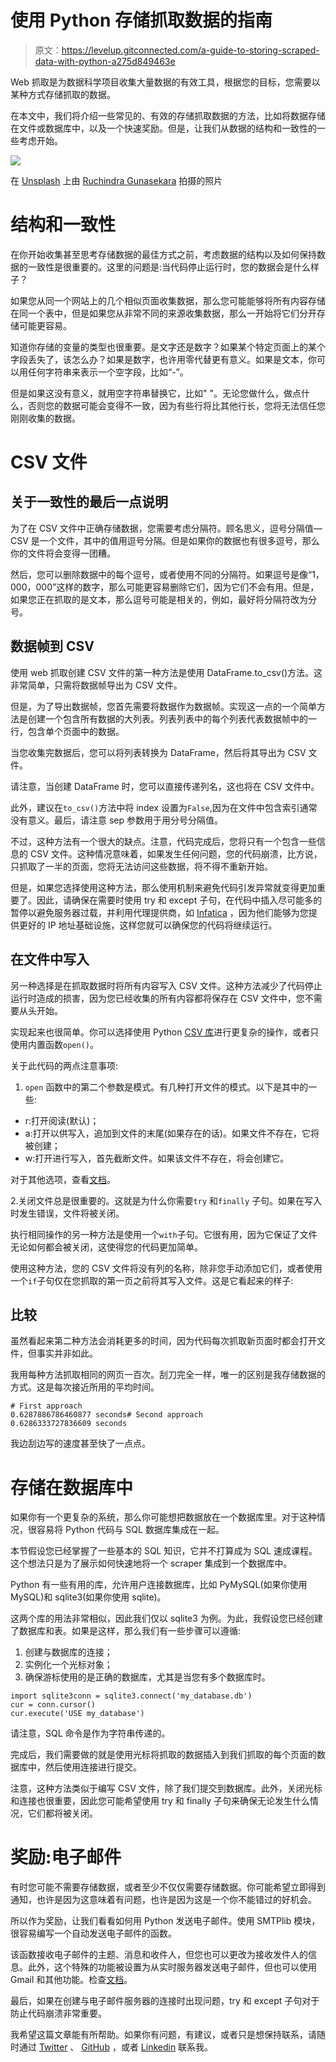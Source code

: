 # 使用 Python 存储抓取数据的指南

> 原文：<https://levelup.gitconnected.com/a-guide-to-storing-scraped-data-with-python-a275d849463e>

Web 抓取是为数据科学项目收集大量数据的有效工具，根据您的目标，您需要以某种方式存储抓取的数据。

在本文中，我们将介绍一些常见的、有效的存储抓取数据的方法，比如将数据存储在文件或数据库中，以及一个快速奖励。但是，让我们从数据的结构和一致性的一些考虑开始。

![](img/6fc8126e368f641801aae9dabd8c87ca.png)

在 [Unsplash](https://unsplash.com?utm_source=medium&utm_medium=referral) 上由 [Ruchindra Gunasekara](https://unsplash.com/@ruchindra?utm_source=medium&utm_medium=referral) 拍摄的照片

# 结构和一致性

在你开始收集甚至思考存储数据的最佳方式之前，考虑数据的结构以及如何保持数据的一致性是很重要的。这里的问题是:当代码停止运行时，您的数据会是什么样子？

如果您从同一个网站上的几个相似页面收集数据，那么您可能能够将所有内容存储在同一个表中，但是如果您从非常不同的来源收集数据，那么一开始将它们分开存储可能更容易。

知道你存储的变量的类型也很重要。是文字还是数字？如果某个特定页面上的某个字段丢失了，该怎么办？如果是数字，也许用零代替更有意义。如果是文本，你可以用任何字符串来表示一个空字段，比如“-”。

但是如果这没有意义，就用空字符串替换它，比如" "。无论您做什么，做点什么，否则您的数据可能会变得不一致，因为有些行将比其他行长，您将无法信任您刚刚收集的数据。

# CSV 文件

## 关于一致性的最后一点说明

为了在 CSV 文件中正确存储数据，您需要考虑分隔符。顾名思义，逗号分隔值— CSV 是一个文件，其中的值用逗号分隔。但是如果你的数据也有很多逗号，那么你的文件将会变得一团糟。

然后，您可以删除数据中的每个逗号，或者使用不同的分隔符。如果逗号是像“1，000，000”这样的数字，那么可能更容易删除它们，因为它们不会有用。但是，如果您正在抓取的是文本，那么逗号可能是相关的，例如，最好将分隔符改为分号。

## 数据帧到 CSV

使用 web 抓取创建 CSV 文件的第一种方法是使用 DataFrame.to_csv()方法。这非常简单，只需将数据帧导出为 CSV 文件。

但是，为了导出数据帧，您首先需要将数据作为数据帧。实现这一点的一个简单方法是创建一个包含所有数据的大列表。列表列表中的每个列表代表数据帧中的一行，包含单个页面中的数据。

当您收集完数据后，您可以将列表转换为 DataFrame，然后将其导出为 CSV 文件。

请注意，当创建 DataFrame 时，您可以直接传递列名，这也将在 CSV 文件中。

此外，建议在`to_csv()`方法中将 index 设置为`False`,因为在文件中包含索引通常没有意义。最后，请注意 sep 参数用于用分号分隔值。

不过，这种方法有一个很大的缺点。注意，代码完成后，您将只有一个包含一些信息的 CSV 文件。这种情况意味着，如果发生任何问题，您的代码崩溃，比方说，只抓取了一半的页面，您将无法访问这些数据，将不得不重新开始。

但是，如果您选择使用这种方法，那么使用机制来避免代码引发异常就变得更加重要了。因此，请确保在需要时使用 try 和 except 子句，在代码中插入尽可能多的暂停以避免服务器过载，并利用代理提供商，如 [Infatica](https://infatica.io/) ，因为他们能够为您提供更好的 IP 地址基础设施，这样您就可以确保您的代码将继续运行。

## 在文件中写入

另一种选择是在抓取数据时将所有内容写入 CSV 文件。这种方法减少了代码停止运行时造成的损害，因为您已经收集的所有内容都将保存在 CSV 文件中，您不需要从头开始。

实现起来也很简单。你可以选择使用 Python [CSV 库](https://docs.python.org/3/library/csv.html)进行更复杂的操作，或者只使用内置函数`open()`。

关于此代码的两点注意事项:

1.  `open` 函数中的第二个参数是模式。有几种打开文件的模式。以下是其中的一些:

*   r:打开阅读(默认)；
*   a:打开以供写入，追加到文件的末尾(如果存在的话)。如果文件不存在，它将被创建；
*   w:打开进行写入，首先截断文件。如果该文件不存在，将会创建它。

对于其他选项，查看[文档](https://docs.python.org/3/library/functions.html#open)。

2.关闭文件总是很重要的。这就是为什么你需要`try` 和`finally` 子句。如果在写入时发生错误，文件将被关闭。

执行相同操作的另一种方法是使用一个`with`子句。它很有用，因为它保证了文件无论如何都会被关闭，这使得您的代码更加简单。

使用这种方法，您的 CSV 文件将没有列的名称，除非您手动添加它们，或者使用一个`if`子句仅在您抓取的第一页之前将其写入文件。这是它看起来的样子:

## 比较

虽然看起来第二种方法会消耗更多的时间，因为代码每次抓取新页面时都会打开文件，但事实并非如此。

我用每种方法抓取相同的网页一百次。刮刀完全一样，唯一的区别是我存储数据的方式。这是每次接近所用的平均时间。

```
# First approach
0.6287886786460877 seconds# Second approach
0.6286333727836609 seconds
```

我边刮边写的速度甚至快了一点点。

# 存储在数据库中

如果你有一个更复杂的系统，那么你可能想把数据放在一个数据库里。对于这种情况，很容易将 Python 代码与 SQL 数据库集成在一起。

本节假设您已经掌握了一些基本的 SQL 知识，它并不打算成为 SQL 速成课程。这个想法只是为了展示如何快速地将一个 scraper 集成到一个数据库中。

Python 有一些有用的库，允许用户连接数据库，比如 PyMySQL(如果你使用 MySQL)和 sqlite3(如果你使用 sqlite)。

这两个库的用法非常相似，因此我们仅以 sqlite3 为例。为此，我假设您已经创建了数据库和表。如果是这样，那么我们有一些步骤可以遵循:

1.  创建与数据库的连接；
2.  实例化一个光标对象；
3.  确保游标使用的是正确的数据库，尤其是当您有多个数据库时。

```
import sqlite3conn = sqlite3.connect('my_database.db')
cur = conn.cursor()
cur.execute('USE my_database')
```

请注意，SQL 命令是作为字符串传递的。

完成后，我们需要做的就是使用光标将抓取的数据插入到我们抓取的每个页面的数据库中，然后使用连接进行提交。

注意，这种方法类似于编写 CSV 文件，除了我们提交到数据库。此外，关闭光标和连接也很重要，因此您可能希望使用 try 和 finally 子句来确保无论发生什么情况，它们都将被关闭。

# 奖励:电子邮件

有时您可能不需要存储数据，或者至少不仅仅需要存储数据。你可能希望立即得到通知，也许是因为这意味着有问题，也许是因为这是一个你不能错过的好机会。

所以作为奖励，让我们看看如何用 Python 发送电子邮件。使用 SMTPlib 模块，很容易编写一个自动发送电子邮件的函数。

该函数接收电子邮件的主题、消息和收件人，但您也可以更改为接收发件人的信息。此外，这个特殊的功能被设置为从实时服务器发送电子邮件，但也可以使用 Gmail 和其他功能。检查[文档](https://docs.python.org/3/library/smtplib.html)。

最后，如果在创建与电子邮件服务器的连接时出现问题，try 和 except 子句对于防止代码崩溃非常重要。

我希望这篇文章能有所帮助。如果你有问题，有建议，或者只是想保持联系，请随时通过 [Twitter](https://twitter.com/_otavioss) 、 [GitHub](https://github.com/otavio-s-s) ，或者 [Linkedin](https://www.linkedin.com/in/otavioss28/) 联系我。